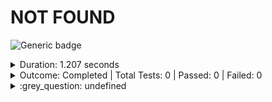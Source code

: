 
# NOT FOUND

![Generic badge](https://img.shields.io/badge/0/0-PASSED-brightgreen.svg)
<details>
  <summary>Duration: 1.207 seconds</summary>
  <table>
    <tr>
      <th>Start:</th>
      <td><code>2024-02-20 16:41:32.844 UTC</code></td>
    </tr>
    <tr>
      <th>Creation:</th>
      <td><code>2024-02-20 16:41:34.047 UTC</code></td>
    </tr>
    <tr>
      <th>Queuing:</th>
      <td><code>2024-02-20 16:41:34.047 UTC</code></td>
    </tr>
    <tr>
      <th>Finish:</th>
      <td><code>2024-02-20 16:41:34.051 UTC</code></td>
    </tr>
    <tr>
      <th>Duration:</th>
      <td><code>1.207 seconds</code></td>
    </tr>
  </table>
</details>
<details>
  <summary>Outcome: Completed | Total Tests: 0 | Passed: 0 | Failed: 0</summary>
  <table>
    <tr>
      <th>Total:</th>
      <td>0</td>
    </tr>
    <tr>
      <th>Executed:</th>
      <td>0</td>
    </tr>
    <tr>
      <th>Passed:</th>
      <td>0</td>
    </tr>
    <tr>
      <th>Failed:</th>
      <td>0</td>
    </tr>
  </table>
</details>
<details>
  <summary>:grey_question: undefined</summary>
  <table>
    <tr>
      <th>Run Info</th>
      <td><code>Text</code></td>
    </tr>
  </table>
</details>
